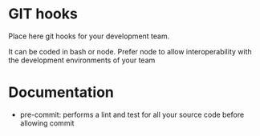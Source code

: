 GIT hooks
==========

Place here git hooks for your development team.

It can be coded in bash or node. Prefer node to allow interoperability with the development environments of your team


# Documentation
* pre-commit: performs a lint and test  for all your source code before allowing commit

